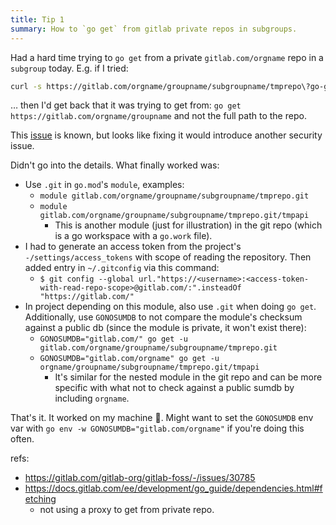 ```yaml
---
title: Tip 1
summary: How to `go get` from gitlab private repos in subgroups.
---
```


Had a hard time trying to `go get` from a private `gitlab.com/orgname` repo in a `subgroup` today. E.g. if I tried:

```sh
curl -s https://gitlab.com/orgname/groupname/subgroupname/tmprepo\?go-get\=1
```

… then I'd get back that it was trying to get from: `go get https://gitlab.com/orgname/groupname` and not the full path to the repo.

This [issue](https://gitlab.com/gitlab-org/gitlab-foss/-/issues/30785) is known, but looks like fixing it would introduce another security issue.

Didn't go into the details. What finally worked was:

- Use `.git` in `go.mod`'s `module`, examples:
  - `module gitlab.com/orgname/groupname/subgroupname/tmprepo.git`
  - `module gitlab.com/orgname/groupname/subgroupname/tmprepo.git/tmpapi`
    - This is another module (just for illustration) in the git repo (which is a go workspace with a `go.work` file).
- I had to generate an access token from the project's `-/settings/access_tokens` with scope of reading the repository. Then added entry in `~/.gitconfig` via this command:
    - `$ git config --global url."https://<username>:<access-token-with-read-repo-scope>@gitlab.com/:".insteadOf "https://gitlab.com/"`
- In project depending on this module, also use `.git` when doing `go get`. Additionally, use `GONOSUMDB` to not compare the module's checksum against a public db (since the module is private, it won't exist there):
  - `GONOSUMDB="gitlab.com/" go get -u gitlab.com/orgname/groupname/subgroupname/tmprepo.git`
  - `GONOSUMDB="gitlab.com/orgname" go get -u orgname/groupname/subgroupname/tmprepo.git/tmpapi`
    - It's similar for the nested module in the git repo and can be more specific with what not to check against a public sumdb by including `orgname`.

That's it. It worked on my machine 🤷. Might want to set the `GONOSUMDB` env var with `go env -w GONOSUMDB="gitlab.com/orgname"` if you're doing this often.

refs:
- https://gitlab.com/gitlab-org/gitlab-foss/-/issues/30785
- https://docs.gitlab.com/ee/development/go_guide/dependencies.html#fetching
    - not using a proxy to get from private repo.
